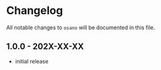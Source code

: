 # Changelog

All notable changes to `osano` will be documented in this file.

## 1.0.0 - 202X-XX-XX

- initial release
